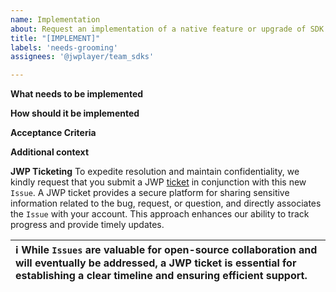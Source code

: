 ```yaml
---
name: Implementation
about: Request an implementation of a native feature or upgrade of SDK
title: "[IMPLEMENT]"
labels: 'needs-grooming'
assignees: '@jwplayer/team_sdks'

---
```


**What needs to be implemented**

**How should it be implemented**

**Acceptance Criteria**

**Additional context**

**JWP Ticketing**
To expedite resolution and maintain confidentiality, we kindly request that you submit a JWP [ticket](https://support.jwplayer.com/hc/en-us/requests/new) in conjunction with this new `Issue`. A JWP ticket provides a secure platform for sharing sensitive information related to the bug, request, or question, and directly associates the `Issue` with your account. This approach enhances our ability to track progress and provide timely updates. 

| ℹ️ While `Issues` are valuable for open-source collaboration and will eventually be addressed, a JWP ticket is essential for establishing a clear timeline and ensuring efficient support. |
|:---|